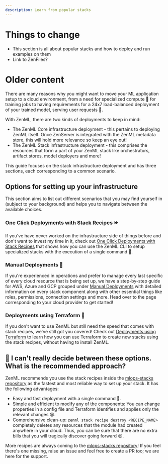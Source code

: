 ```yaml
---
description: Learn from popular stacks
---
```


# Things to change

- This section is all about popular stacks and how to deploy and run examples on them
- Link to ZenFiles?

# Older content

There are many reasons why you might want to move your ML application setup to a cloud environment, from a need for specialized compute 💪 for training jobs to having requirements for a 24x7 load-balanced deployment of your trained model, serving user requests 🚀. 

With ZenML, there are two kinds of deployments to keep in mind:
- The ZenML Core infrastructure deployment - this pertains to deploying ZenML itself. Once ZenServer is integrated with the ZenML metadata store, this will hold more relevance so keep an eye out!
- The ZenML Stack infrastructure deployment - this comprises the resources that form a part of your ZenML stack like orchestrators, artifact stores, model deployers and more!

This guide focuses on the stack infrastructure deployment and has three sections, each corresponding to a common scenario.

## Options for setting up your infrastructure

This section aims to list out different scenarios that you may find yourself in (subject to your background) and helps you to navigate between the available choices.

### One Click Deployments with Stack Recipes ⏩

If you've have never worked on the infrastructure side of things before and don't want to invest my time in it, check out [One Click Deployments with Stack Recipes](./stack-recipes.md) that shows how you can use the ZenML CLI to setup specialized stacks with the execution of a single command 🚀.

### Manual Deployments 👷

If you're experienced in operations and prefer to manage every last specific of every cloud resource that is being set up, we have a step-by-step guide for AWS, Azure and GCP grouped under [Manual Deployments](./manual-deployments/) with detailed information on every stack component along with other essential things like roles, permissions, connection settings and more. Head over to the page corresponding to your cloud provider to get started!

### Deployments using Terraform 🙅

If you don't want to use ZenML but still need the speed that comes with stack recipes,
we've still got you covered! Check out [Deployments using Terraform](./deploy-terraform.md) to learn how you can use Terraform to create new stacks using the stack recipes, without having to install ZenML.

## 🙆 I can't really decide between these options. What is the recommended approach?
ZenML recommends you use the stack recipes inside the [mlops-stacks repository](https://github.com/zenml-io/mlops-stacks) as the fastest and most reliable way to set up your stack. It has the following advantages:
- Easy and fast deployment with a single command 🤯.
- Simple and efficient to modify any of the components: You can change properties in a config file and Terraform identifies and applies only the relevant changes 😎.
- Comprehensive clean-up: `zenml stack recipe destroy <RECIPE_NAME>` completely deletes any resources that the module had created anywhere in your cloud. Thus, you can be sure that there are no extra bills that you will tragically discover going forward 😉.

More recipes are always coming to the [mlops-stacks repository](https://github.com/zenml-io/mlops-stacks)! If you feel there's one missing, raise an issue and feel free to create a PR too; we are here for the support.
